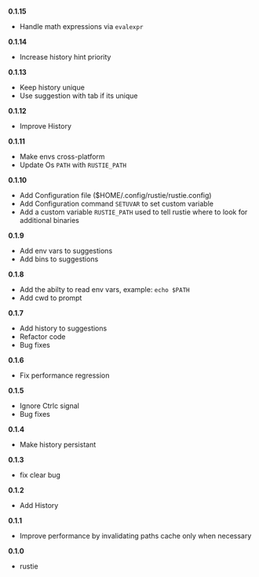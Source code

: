 **0.1.15**
- Handle math expressions via `evalexpr`

**0.1.14**
- Increase history hint priority

**0.1.13**
- Keep history unique
- Use suggestion with tab if its unique

**0.1.12**
- Improve History

**0.1.11**
- Make envs cross-platform
- Update Os `PATH` with `RUSTIE_PATH`

**0.1.10**
- Add Configuration file ($HOME/.config/rustie/rustie.config)
- Add Configuration command `SETUVAR` to set custom variable
- Add a custom variable `RUSTIE_PATH` used to tell rustie where to look for additional binaries

**0.1.9**
- Add env vars to suggestions
- Add bins to suggestions

**0.1.8**
- Add the abilty to read env vars, example: `echo $PATH`
- Add cwd to prompt

**0.1.7**
- Add history to suggestions
- Refactor code
- Bug fixes

**0.1.6**
- Fix performance regression

**0.1.5**
- Ignore Ctrlc signal
- Bug fixes

**0.1.4**
- Make history persistant

**0.1.3**
- fix clear bug

**0.1.2**
- Add History

**0.1.1**
- Improve performance by invalidating paths cache only when necessary

**0.1.0**
- rustie
